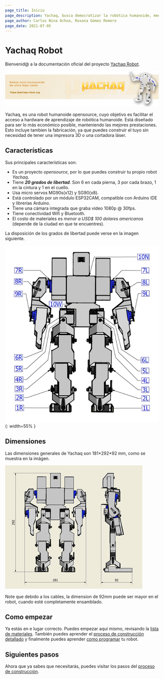 ```yaml
---
page_title: Inicio
page_description: Yachaq, busca democratizar la robótica humanoide, mediante un hardware de ultra bajo costo.
page_author: Carlos Nina Ochoa, Roxana Gómez Romero
page_date: 2021-07-05
---
```


# Yachaq Robot

Bienvenid@ a la documentación oficial del proyecto [Yachaq Robot](https://yachaq-robot.org).

![Header Yachaq](img/repository-header-02.png)

Yachaq, es una robot humanoide opensource, cuyo objetivo es facilitar el acceso a hardware de aprendizaje de robótica  humanoide. Está diseñado para ser lo más económico posible, manteniendo las mejores prestaciones. Esto incluye tambien la fabricación, ya que puedes construir el tuyo sin necesidad de tener una impresora 3D o una cortadora láser. 

## Características 

Sus principales características son:

 - Es un proyecto *opensource*, por lo que puedes construir tu propio robot *Yachaq*.
 - Tiene ***20 grados de libertad***. Son 6 en cada pierna, 3 por cada brazo, 1 en la cintura y 1 en el cuello.
 - Usa micro servos MG90s(x12) y SG90(x8).
 - Está controlado por un módulo ESP32CAM, compatible con Arduino IDE y librerías Arduino.
 - Tiene una cámara integrada que graba video 1080p @ 30fps.
 - Tiene conectividad Wifi y Bluetooth.
 - El costo de materiales es *menor a USD$ 100 dolares americanos* (depende de la ciudad en que te encuentres).

La disposición de los grados de libertad puede verse en la imagen siguiente.

 ![Nombres de servos](img/servo-numeracion.jpg){: width=55% }

## Dimensiones

Las dimensiones generales de Yachaq son 181\*292\*92 mm, como se muestra en la imágen. 

![Dimensiones generales](img/medidas-generales.jpg)

Note que debido a los cables, la dimension de 92mm puede ser mayor en el robot, cuando esté completamente ensamblado.


## Como empezar

Ya estás en e lugar correcto. Puedes empezar aquí mismo, revisando la [lista de materiales](/construccion/#materiales). También puedes aprender el [proceso de construcción detallado](/construccion) y finalmente puedes aprender [como programar](/programacion/) tu robot.


## Siguientes pasos

Ahora que ya sabes que necesitarás, puedes visitar los pasos del [proceso de construcción](/construccion-primeros-pasos/).
